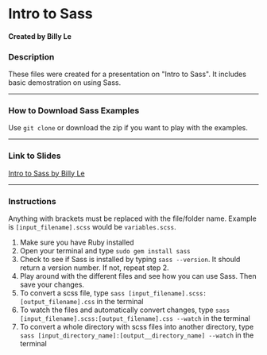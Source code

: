 # Intro to Sass
#### Created by Billy Le

### Description
These files were created for a presentation on "Intro to Sass". It includes basic demostration on using Sass.
***

### How to Download Sass Examples
Use `git clone` or download the zip if you want to play with the examples.
***

### Link to Slides
[Intro to Sass by Billy Le](https://goo.gl/OyGGE7)
***

### Instructions

Anything with brackets must be replaced with the file/folder name. Example is `[input_filename].scss` would be `variables.scss`.

1. Make sure you have Ruby installed
2. Open your terminal and type `sudo gem install sass`
3. Check to see if Sass is installed by typing `sass --version`. It should return a version number. If not, repeat step 2.
4. Play around with the different files and see how you can use Sass. Then save your changes.
5. To convert a scss file, type `sass [input_filename].scss:[output_filename].css` in the terminal
6. To watch the files and automatically convert changes, type `sass [input_filename].scss:[output_filename].css --watch` in the terminal
7. To convert a whole directory with scss files into another directory, type `sass [input_directory_name]:[output__directory_name] --watch` in the terminal
